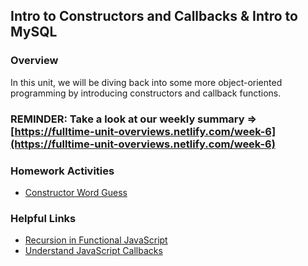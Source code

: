 ## Intro to Constructors and Callbacks & Intro to MySQL

### Overview

In this unit, we will be diving back into some more object-oriented programming by introducing constructors and callback functions. 

### REMINDER: Take a look at our weekly summary => [https://fulltime-unit-overviews.netlify.com/week-6](https://fulltime-unit-overviews.netlify.com/week-6)

### Homework Activities

* [Constructor Word Guess](../02-Homework/Instructions/HomeworkInstructions.md)

### Helpful Links

* [Recursion in Functional JavaScript](https://www.sitepoint.com/recursion-functional-javascript/)
* [Understand JavaScript Callbacks](http://javascriptissexy.com/understand-javascript-callback-functions-and-use-them/)

